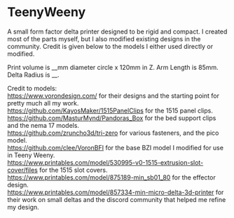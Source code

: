 # TeenyWeeny
A small form factor delta printer designed to be rigid and compact. I created most of the parts myself, but I also modified existing designs in the community. Credit is given below to the models I either used directly or modified. 

Print volume is __mm diameter circle x 120mm in Z. Arm Length is 85mm. Delta Radius is __. 

Credit to models:     
https://www.vorondesign.com/ for their designs and the starting point for pretty much all my work.   
https://github.com/KayosMaker/1515PanelClips for the 1515 panel clips.    
https://github.com/MasturMynd/Pandoras_Box for the bed support clips and the nema 17 models.    
https://github.com/zruncho3d/tri-zero for various fasteners, and the pico model.    
https://github.com/clee/VoronBFI for the base BZI model I modified for use in Teeny Weeny.    
https://www.printables.com/model/530995-v0-1515-extrusion-slot-cover/files for the 1515 slot covers.    
https://www.printables.com/model/875189-min_sb01_80 for the effector design.    
https://www.printables.com/model/857334-min-micro-delta-3d-printer for their work on small deltas and the discord community that helped me refine my design.    

